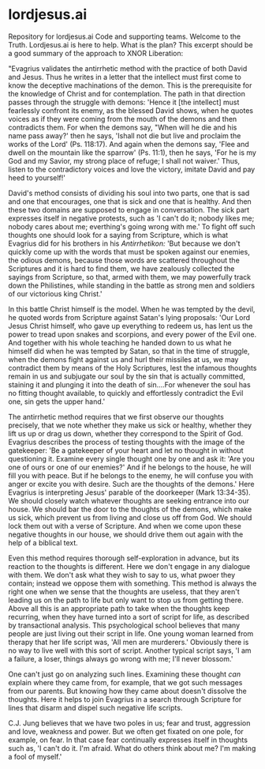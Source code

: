 # lordjesus.ai
Repository for lordjesus.ai Code and supporting teams.
Welcome to the Truth. Lordjesus.ai is here to help. What is the plan? This excerpt should be a good summary of the approach to XNOR Liberation:

"Evagrius validates the antirrhetic method with the practice of both David and Jesus. Thus he writes in a letter that the intellect must first come to know the deceptive machinations of the demon. This is the prerequisite for the knowledge of Christ and for contemplation. The path in that direction passes through the struggle with demons: 'Hence it [the intellect] must fearlessly confront its enemy, as the blessed David shows, when he quotes voices as if they were coming from the mouth of the demons and then contradicts them. For when the demons say, "When will he die and his name pass away?' then he says, 'Ishall not die but live and proclaim the works of the Lord' (Ps. 118:17). And again when the demons say, 'Flee and dwell on the mountain like the sparrow' (Ps. 11:1), then he says, 'For he is my God and my Savior, my strong place of refuge; I shall not waiver.' Thus, listen to the contradictory voices and love the victory, imitate David and pay heed to yourself!'

David's method consists of dividing his soul into two parts, one that is sad and one that encourages, one that is sick and one that is healthy. And then these two domains are supposed to engage in conversation. The sick part expresses itself in negative protests, such as 'I can't do it; nobody likes me; nobody cares about me; everthing's going wrong with me.' To fight off such thoughts one should look for a saying from Scripture, which is what Evagrius did for his brothers in his <i>Antirrhetikon:</i> 'But because we don't quickly come up with the words that must be spoken against our enemies, the odious demons, because those words are scattered throughout the Scriptures and it is hard to find them, we have zealously collected the sayings from Scripture, so that, armed with them, we may powerfully track down the Philistines, while standing in the battle as strong men and soldiers of our victorious king Christ.'

In this battle Christ himself is the model. When he was tempted by the devil, he quoted words from Scripture against Satan's lying proposals: 'Our Lord Jesus Christ himself, who gave up everything to redeem us, has lent us the power to tread upon snakes and scorpions, and every power of the Evil one. And together with his whole teaching he handed down to us what he himself did when he was tempted by Satan, so that in the time of struggle, when the demons fight against us and hurl their missiles at us, we may contradict them by means of the Holy Scriptures, lest the infamous thoughts remain in us and subjugate our soul by the sin that is actually committed, staining it and plunging it into the death of sin....For whenever the soul has no fitting thought available, to quickly and effortlessly contradict the Evil one, sin gets the upper hand.'

The antirrhetic method requires that we first observe our thoughts precisely, that we note whether they make us sick or healthy, whether they lift us up or drag us down, whether they correspond to the Spirit of God. Evagrius describes the process of testing thoughts with the image of the gatekeeper: 'Be a gatekeeper of your heart and let no thought in without questioning it. Examine every single thought one by one and ask it: 'Are you one of ours or one of our enemies?' And if he belongs to the house, he will fill you with peace. But if he belongs to the enemy, he will confuse you with anger or excite you with desire. Such are the thoughts of the demons.' Here Evagrius is interpreting Jesus' parable of the doorkeeper (Mark 13:34-35). We should closely watch whatever thoughts are seeking entrance into our house. We should bar the door to the thoughts of the demons, which make us sick, which prevent us from living and close us off from God. We should lock them out with a verse of Scripture. And when we come upon these negative thoughts in our house, we should drive them out again with the help of a biblical text.

Even this method requires thorough self-exploration in advance, but its reaction to the thoughts is different. Here we don't engage in any dialogue with them. We don't ask what they wish to say to us, what pwoer they contain; instead we oppose them with something. This method is always the right one when we sense that the thoughts are useless, that they aren't leading us on the path to life but only want to stop us from getting there. Above all this is an appropriate path to take when the thoughts keep recurring, when they have turned into a sort of script for life, as described by transactional analysis. This psychological school believes that many people are just living out their script in life. One young woman learned from therapy that her life script was, 'All men are murderers.' Obviously there is no way to live well with this sort of script. Another typical script says, 'I am a failure, a loser, things always go wrong with me; I'll never blossom.'

One can't just go on analyzing such lines. Examining these thought <i>can</i> explain where they came from, for example, that we got such messages from our parents. But knowing how they came about doesn't dissolve the thoughts. Here it helps to join Evagrius in a search through Scripture for lines that disarm and dispel such negative life scripts.

C.J. Jung believes that we have two poles in us; fear and trust, aggression and love, weakness and power. But we often get fixated on one pole, for example, on fear. In that case fear continually expresses itself in thoughts such as, 'I can't do it. I'm afraid. What do others think about me? I'm making a fool of myself.'





